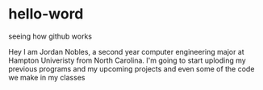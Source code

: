 # hello-word
seeing how github works

Hey I am Jordan Nobles, a second year computer engineering major at Hampton Univeristy from North Carolina.
I'm going to start uploding my previous programs and my upcoming projects and even some
of the code we make in my classes 
